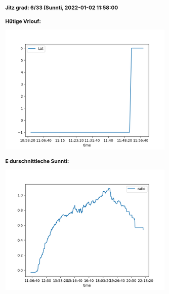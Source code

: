 ### Jitz grad: 6/33 (Sunnti, 2022-01-02 11:58:00

### Hütige Vrlouf:
![Graph](Today.png)

### E durschnittleche Sunnti:
![Graph](Sunnti.png)